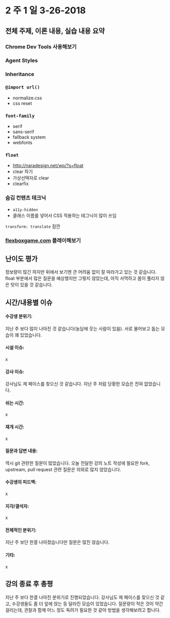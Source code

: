 # 2 주 1 일 3-26-2018

## 전체 주제, 이론 내용, 실습 내용 요약

### Chrome Dev Tools 사용해보기

### Agent Styles

### Inheritance

### `@import url()`

* normalize.css
* css reset

### `font-family`

* serif
* sans-serif
* fallback system
* webfonts

### `float`

* http://naradesign.net/wp/?s=float
* clear 하기
* 가상선택자로 clear
* clearfix

### 숨김 컨텐츠 테크닉

* `a11y-hidden`
* 클래스 이름를 넣어서 CSS 적용하는 테그닉이 많이 쓰임

`transform: translate` 잠깐

### [flexboxgame.com](https://www.flexboxgame.com/) 플레이해보기

## 난이도 평가

정보량이 많긴 하지만 뒤에서 보기엔 큰 어려움 없이 잘 따라가고 있는 것 같습니다. float 부분에서 많은 질문을 예상했지만 그렇지 않았는데, 아직 서먹하고 몸이 풀리지 않은 탓이 있을 것 같습니다.

## 시간/내용별 이슈

#### 수강생 분위기:

지난 주 보다 많이 나아진 것 같습니다(농담에 웃는 사람이 있음). 서로 물어보고 돕는 모습이 꽤 있었습니다.

#### 시설 이슈:

x

#### 강사 이슈:

강사님도 제 페이스를 찾으신 것 같습니다. 지난 주 처럼 당황한 모습은 전혀 없었습니다.

#### 쉬는 시간:

x

#### 재개 시간:

x

#### 질문과 답변 내용:

역시 git 관련한 질문이 많았습니다. 오늘 전달한 강의 노트 작성에 필요한 fork, upstream, pull request 관련 질문은 의외로 많지 않았습니다.

#### 수강생의 피드백:

x

#### 지각/결석자:

x

#### 전체적인 분위기:

지난 주 보단 한결 나아졌습니다만 질문은 많진 않습니다.

#### 기타:

x

## 강의 종료 후 총평

지난 주 보다 한결 나아진 분위기로 진행되었습니다. 강사님도 제 페이스를 찾으신 것 같고, 수강생들도 좀 더 앞에 앉는 등 달라진 모습이 있었습니다. 질문량이 적은 것이 약간 걸리는데, 관찰과 함께 어느 정도 독려가 필요한 것 같아 방법을 생각해보려고 합니다.
